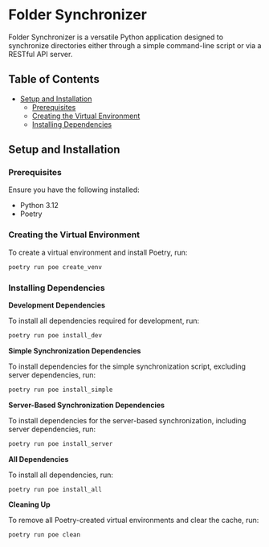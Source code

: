 # Folder Synchronizer

Folder Synchronizer is a versatile Python application designed to synchronize directories either through a simple command-line script or via a RESTful API server.

## Table of Contents

- [Setup and Installation](#setup-and-installation)
  - [Prerequisites](#prerequisites)
  - [Creating the Virtual Environment](#creating-the-virtual-environment)
  - [Installing Dependencies](#installing-dependencies)

## Setup and Installation

### Prerequisites

Ensure you have the following installed:

- Python 3.12
- Poetry

### Creating the Virtual Environment

To create a virtual environment and install Poetry, run:

```sh
poetry run poe create_venv
```

### Installing Dependencies

**Development Dependencies**

To install all dependencies required for development, run:

```sh
poetry run poe install_dev
```

**Simple Synchronization Dependencies**

To install dependencies for the simple synchronization script, excluding server dependencies, run:

```sh
poetry run poe install_simple
```

**Server-Based Synchronization Dependencies**

To install dependencies for the server-based synchronization, including server dependencies, run:

```sh
poetry run poe install_server
```

**All Dependencies**

To install all dependencies, run:

```sh
poetry run poe install_all
```

**Cleaning Up**

To remove all Poetry-created virtual environments and clear the cache, run:

```sh
poetry run poe clean
```
